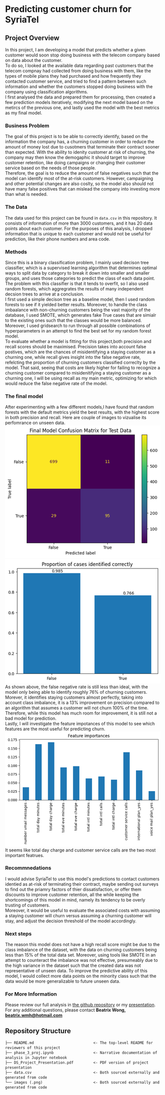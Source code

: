 # Predicting customer churn for SyriaTel

## Project Overview
In this project, I am developing a model that predicts whether a given customer would soon stop doing business with the telecom company based on data about the customer. <br>
To do so, I looked at the available data regarding past customers that the telecom compnay had collected from doing business with them, like the types of mobile plans they had purchased and how frequently they contacted customer service, and tried to find a pattern between such information and whether the customers stopped doing business with the company using classification algorithms. <br>
I first analysed the data and prepared them for processing, then created a few prediction models iteratively, modifying the next model based on the metircs of the previous one, and lastly used the model with the best metrics as my final model. <br>

### Business Problem
The goal of this project is to be able to correctly identify, based on the information the company has, a churning customer in order to reduce the amount of money lost due to cusotmers that terminate their contract sooner than expected. With the ability to idenity customer at risk of churning, the company may then know the demogaphic it should target to improve customer retention, like doing campaigns or changing their customer service based on the needs of those people. <br>
Therefore, the goal is to reduce the amount of false negatives such that the model can identify most of the at-risk customers. However, campaigning and other potential changes are also coslty, so the model also should not have many false positives that can mislead the company into investing more than what is needed.
### The Data
The data used for this project can be found in `data.csv` in this repository. It consists of information of more than 3000 customers, and it has 20 data points about each customer. For the purposes of this analysis, I dropped information that is unique to each customer and would not be useful for prediction, like their phone numbers and area code.

### Methods
Since this is a binary classification problem, I mainly used decison tree classifier, which is a supervised learning algorithm that determines optimal ways to split data by category to break it down into smaller and smaller groups, and uses those categories to predict the class of each data point. The problem with this classifier is that it tends to overfit, so I also used random forests, which aggregrates the results of many independent decsion trees to arrive at a conclusion. <br>
I first used a simple decison tree as a baseline model, then I used random forests to see if it yielded better results. Moreover, to handle the class imbaalance with non-churning customers being the vast majority of the database, I used SMOTE, which generates fake True cases that are simialr to the existing ones such that the classes would be more balanced. Moreover, I used gridsearch to run through all possible combinations of hyperparameters in an attempt to find the best set for my random forest model. <br>
To evaluate whether a model is fitting for this project,both precision and recall scores should be maximised. Precision takes into account false postives, which are the chances of misidentifying a staying customer as a churning one, while recall gives insight into the false negative rate, refelcting the proportion of churning customers classified correclty by the model. That said, seeing that costs are likely higher for failing to recognize a churning customer compared to misidenitifying a staying customer as a churning one, I will be using recall as my main metric, optimizing for which would reduce the false negative rate of the model.

### The final model
After experimenting with a few different models,I have found that random forests with the default metrics yield the best results, with the highest score in both precision and recall. Here are couple of images to vizualise its perfomrance on unseen data. <br>
![Confusion Matrix](conf.png) 
![recall](recall.png) <br>
As shown above, the false negative rate is still less than ideal, with the model only being able to identify roughly 76% of churning customers. Morever, it identifies staying customers almost perfectly, taking into account class imbalance, it is a 13% improvement on precision compared to an algorithm that assumes a customer will not churn 100% of the time. Therefore, while this model has much room for improvement, it is still not a bad model for prediction. <br>
Lastly, I will investigate the feature impotances of this model to see which features are the most useful for predicting churn. <br>
![feature importance](fm.png) <br>
It seems like total day charge and customer service calls are the two most important featrues.

### Recommnedations
I would advise SyriaTel to use this model's predictions to contact customers identied as at-risk of terminating their contract, maybe sending out surveys to find out the priamry factors of thier dissatisfaction, or offer them discounts to improve customer retention, all the while keeping the shortcomings of this model in mind, namely its tendency to be overly trusting of customers. <br>
Moreover, it would be useful to evaluate the associated costs with assuming a staying customer will churn versus assuming a churning customer will stay, and adjust the decision threshold of the model accordingly.

### Next steps
The reason this model does not have a high recall score might be due to the class imbalance of the dataset, with the data on churning customers being less than 15% of the total data set. Moreover, using tools like SMOTE in an attempt to counteract the imbalance was not effective, presumeably due to the high variance in the dataset such that the created data was not representative of unseen data. To improve the predictive ability of this model, I would collect more data points on the minority class such that the data would be more generalizable to future unseen data.

### For More Information 
Please review our full analysis in [the github repository](https://github.com/Beatrixwmh/phase-3-project) or my [presentation](https://github.com/Beatrixwmh/phase-3-project/blob/main/phase-3-presentation.pdf).\
For any additional questions, please contact **Beatrix Wong, beatrix.wmh@hotmail.com**

## Repository Structure
```
├── README.md                           <- The top-level README for reviewers of this project
├── phase_3_proj.ipynb                  <- Narrative documentation of analysis in Jupyter notebook
├── DS_Project_Presentation.pdf         <- PDF version of project presentation
├── data.csv                            <- Both sourced externally and generated from code
└── images (.png)                       <- Both sourced externally and generated from code
```
